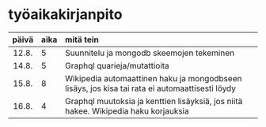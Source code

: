 # työaikakirjanpito

| päivä | aika | mitä tein  |
| :----:|:-----| :-----|
| 12.8. | 5    | Suunnitelu ja mongodb skeemojen tekeminen |
| 14.8. | 5    | Graphql quarieja/mutattioita  |
| 15.8. | 8    | Wikipedia automaattinen haku ja mongodbseen lisäys, jos kisa tai rata ei automaattisesti löydy|
| 16.8. | 4    | Graphql muutoksia ja kenttien lisäyksiä, jos niitä hakee. Wikipedia haku korjauksia|